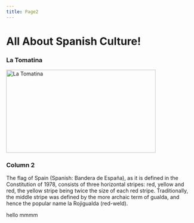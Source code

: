 ```yaml
---
title: Page2
---
```


<h1>All About Spanish Culture!</h1>
<div class="row">
<div class="col-sm-4">
<h3>La Tomatina</h3>
<p><img src="https://upload.wikimedia.org/wikipedia/commons/1/17/LT%E0%A5%A8.jpg" alt="La Tomatina" width="400" height="222"></p>
</div>
 <div class="col-sm-4">
      <h3>Column 2</h3>
      <p>The flag of Spain (Spanish: Bandera de España), as it is defined in the Constitution of 1978, consists of three horizontal stripes: red, yellow and red, the yellow stripe being twice the size of each red stripe. Traditionally, the middle stripe was defined by the more archaic term of gualda, and hence the popular name la Rojigualda (red-weld).</p>
  <div class="col-sm-4">
   <p> hello mmmm</p>
    </div>
